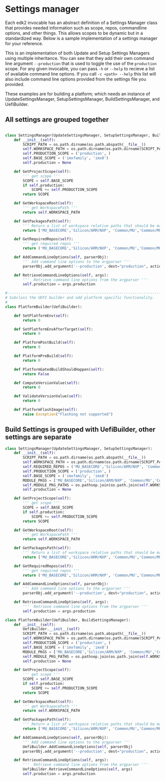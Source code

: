 
# Settings manager

Each edk2 invocable has an abstract definition of a Settings Manager class that provides needed information such as scope, repos, commandline options, and other things.
This allows scopes to be dynamic but in a standardized way.
Below is a sample implementation of a settings manager for your reference. 

This is an implementation of both Update and Setup Settings Managers using multiple inheritance. 
You can see that they add their own command line argument `--production` that is used to toggle the use of the `production` scope.
For any given invocable, you can pass `-h` or `--help` to recieve a list of available command line options.
If you call `-c <path> --help` this list will also include command line options provided from the settings file you provided.

These examples are for building a platform; which needs an instance of UpdateSettingsManager, SetupSettingsManager, BuildSettingsManager, and UefiBuilder.

## All settings are grouped together

```python

class SettingsManager(UpdateSettingsManager, SetupSettingsManager, BuildSettingsManager):
    def __init__(self):
        SCRIPT_PATH = os.path.dirname(os.path.abspath(__file__))
        self.WORKSPACE_PATH = os.path.dirname(os.path.dirname(SCRIPT_PATH))
        self.PRODUCTION_SCOPE = ('production', )
        self.BASE_SCOPE = ('imxfamily', 'imx8')
        self.production = None

    def GetProjectScope(self):
        ''' get scope '''
        SCOPE = self.BASE_SCOPE
        if self.production:
            SCOPE += self.PRODUCTION_SCOPE
        return SCOPE

    def GetWorkspaceRoot(self):
        ''' get WorkspacePath '''
        return self.WORKSPACE_PATH

    def GetPackagesPath(self):
        ''' Return a list of workspace relative paths that should be mapped as edk2 PackagesPath '''
        return ['MU_BASECORE','Silicon/ARM/NXP', 'Common/MU','Common/MU_TIANO', 'Common/MU_OEM_SAMPLE','Silicon/ARM/MU_TIANO']

    def GetRequiredRepos(self):
        ''' get required repos '''
        return ('MU_BASECORE','Silicon/ARM/NXP', 'Common/MU','Common/MU_TIANO', 'Common/MU_OEM_SAMPLE','Silicon/ARM/MU_TIANO')

    def AddCommandLineOptions(self, parserObj):
        ''' Add command line options to the argparser '''
        parserObj.add_argument('--production', dest="production", action='store_true', default=False)

    def RetrieveCommandLineOptions(self, args):
        '''  Retrieve command line options from the argparser '''
        self.production = args.production

#--------------------------------------------------------------------------------------------------------
# Subclass the UEFI builder and add platform specific functionality.
#
class PlatformBuilder(UefiBuilder):

    def SetPlatformEnv(self):
        return 0

    def SetPlatformEnvAfterTarget(self):
        return 0

    def PlatformPostBuild(self):
        return 0

    def PlatformPreBuild(self):
        return 0

    def PlatformGatedBuildShouldHappen(self):
        return False

    def ComputeVersionValue(self):
        return 0

    def ValidateVersionValue(self):
        return 0

    def PlatformFlashImage(self):
        raise Exception("Flashing not supported")
```

## Build Settings is grouped with UefiBuilder, other settings are separate

```python
class SettingsManager(UpdateSettingsManager, SetupSettingsManager):
    def __init__(self):
        SCRIPT_PATH = os.path.dirname(os.path.abspath(__file__))
        self.WORKSPACE_PATH = os.path.dirname(os.path.dirname(SCRIPT_PATH))
        self.REQUIRED_REPOS = ('MU_BASECORE','Silicon/ARM/NXP', 'Common/MU','Common/MU_TIANO', 'Common/MU_OEM_SAMPLE','Silicon/ARM/MU_TIANO')
        self.PRODUCTION_SCOPE = ('production', )
        self.BASE_SCOPE = ('imxfamily', 'imx8')
        MODULE_PKGS = ['MU_BASECORE','Silicon/ARM/NXP', 'Common/MU','Common/MU_TIANO', 'Common/MU_OEM_SAMPLE','Silicon/ARM/MU_TIANO']
        self.MODULE_PKG_PATHS = os.pathsep.join(os.path.join(self.WORKSPACE_PATH, pkg_name) for pkg_name in MODULE_PKGS)
        self.production = None

    def GetProjectScope(self):
        ''' get scope '''
        SCOPE = self.BASE_SCOPE
        if self.production:
            SCOPE += self.PRODUCTION_SCOPE
        return SCOPE

    def GetWorkspaceRoot(self):
        ''' get WorkspacePath '''
        return self.WORKSPACE_PATH

    def GetPackagesPath(self):
        ''' Return a list of workspace relative paths that should be mapped as edk2 PackagesPath '''
        return ['MU_BASECORE','Silicon/ARM/NXP', 'Common/MU','Common/MU_TIANO', 'Common/MU_OEM_SAMPLE','Silicon/ARM/MU_TIANO']

    def GetRequiredRepos(self):
        ''' get required repos '''
        return ('MU_BASECORE','Silicon/ARM/NXP', 'Common/MU','Common/MU_TIANO', 'Common/MU_OEM_SAMPLE','Silicon/ARM/MU_TIANO')

    def AddCommandLineOptions(self, parserObj):
        ''' Add command line options to the argparser '''
        parserObj.add_argument('--production', dest="production", action='store_true', default=False)

    def RetrieveCommandLineOptions(self, args):
        '''  Retrieve command line options from the argparser '''
        self.production = args.production

class PlatformBuilder(UefiBuilder, BuildSettingsManager):
    def __init__(self):
        UefiBuilder.__init__(self)
        SCRIPT_PATH = os.path.dirname(os.path.abspath(__file__))
        self.WORKSPACE_PATH = os.path.dirname(os.path.dirname(SCRIPT_PATH))
        self.PRODUCTION_SCOPE = ('production', )
        self.BASE_SCOPE = ('imxfamily', 'imx8')
        MODULE_PKGS = ['MU_BASECORE','Silicon/ARM/NXP', 'Common/MU','Common/MU_TIANO', 'Common/MU_OEM_SAMPLE','Silicon/ARM/MU_TIANO']
        self.MODULE_PKG_PATHS = os.pathsep.join(os.path.join(self.WORKSPACE_PATH, pkg_name) for pkg_name in MODULE_PKGS)
        self.production = None

    def GetProjectScope(self):
        ''' get scope '''
        SCOPE = self.BASE_SCOPE
        if self.production:
            SCOPE += self.PRODUCTION_SCOPE
        return SCOPE

    def GetWorkspaceRoot(self):
        ''' get WorkspacePath '''
        return self.WORKSPACE_PATH

    def GetPackagesPath(self):
        ''' Return a list of workspace relative paths that should be mapped as edk2 PackagesPath '''
        return ['MU_BASECORE','Silicon/ARM/NXP', 'Common/MU','Common/MU_TIANO', 'Common/MU_OEM_SAMPLE','Silicon/ARM/MU_TIANO']

    def AddCommandLineOptions(self, parserObj):
        ''' Add command line options to the argparser '''
        UefiBuilder.AddCommandLineOptions(self, parserObj)
        parserObj.add_argument('--production', dest="production", action='store_true', default=False)

    def RetrieveCommandLineOptions(self, args):
        '''  Retrieve command line options from the argparser '''
        UefiBuilder.RetrieveCommandLineOptions(self, args)
        self.production = args.production
```